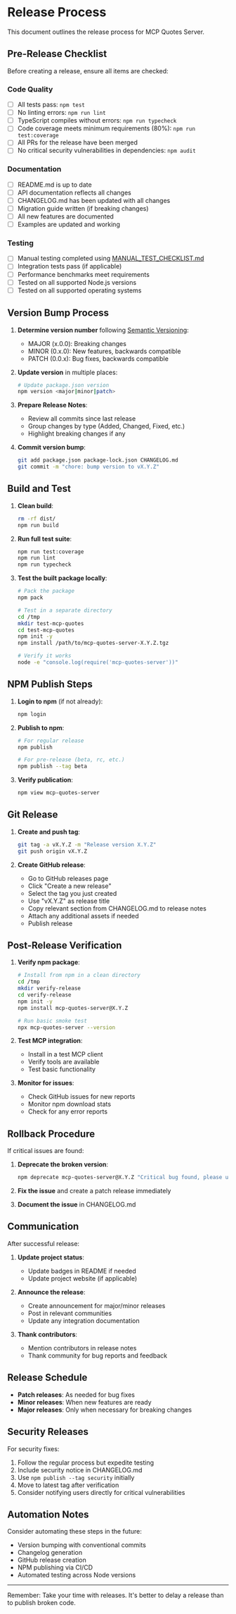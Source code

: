 # Release Process

This document outlines the release process for MCP Quotes Server.

## Pre-Release Checklist

Before creating a release, ensure all items are checked:

### Code Quality
- [ ] All tests pass: `npm test`
- [ ] No linting errors: `npm run lint`
- [ ] TypeScript compiles without errors: `npm run typecheck`
- [ ] Code coverage meets minimum requirements (80%): `npm run test:coverage`
- [ ] All PRs for the release have been merged
- [ ] No critical security vulnerabilities in dependencies: `npm audit`

### Documentation
- [ ] README.md is up to date
- [ ] API documentation reflects all changes
- [ ] CHANGELOG.md has been updated with all changes
- [ ] Migration guide written (if breaking changes)
- [ ] All new features are documented
- [ ] Examples are updated and working

### Testing
- [ ] Manual testing completed using [MANUAL_TEST_CHECKLIST.md](./MANUAL_TEST_CHECKLIST.md)
- [ ] Integration tests pass (if applicable)
- [ ] Performance benchmarks meet requirements
- [ ] Tested on all supported Node.js versions
- [ ] Tested on all supported operating systems

## Version Bump Process

1. **Determine version number** following [Semantic Versioning](https://semver.org/):
   - MAJOR (x.0.0): Breaking changes
   - MINOR (0.x.0): New features, backwards compatible
   - PATCH (0.0.x): Bug fixes, backwards compatible

2. **Update version** in multiple places:
   ```bash
   # Update package.json version
   npm version <major|minor|patch>
   ```

3. **Prepare Release Notes**:
   - Review all commits since last release
   - Group changes by type (Added, Changed, Fixed, etc.)
   - Highlight breaking changes if any

4. **Commit version bump**:
   ```bash
   git add package.json package-lock.json CHANGELOG.md
   git commit -m "chore: bump version to vX.Y.Z"
   ```

## Build and Test

1. **Clean build**:
   ```bash
   rm -rf dist/
   npm run build
   ```

2. **Run full test suite**:
   ```bash
   npm run test:coverage
   npm run lint
   npm run typecheck
   ```

3. **Test the built package locally**:
   ```bash
   # Pack the package
   npm pack
   
   # Test in a separate directory
   cd /tmp
   mkdir test-mcp-quotes
   cd test-mcp-quotes
   npm init -y
   npm install /path/to/mcp-quotes-server-X.Y.Z.tgz
   
   # Verify it works
   node -e "console.log(require('mcp-quotes-server'))"
   ```

## NPM Publish Steps

1. **Login to npm** (if not already):
   ```bash
   npm login
   ```

2. **Publish to npm**:
   ```bash
   # For regular release
   npm publish
   
   # For pre-release (beta, rc, etc.)
   npm publish --tag beta
   ```

3. **Verify publication**:
   ```bash
   npm view mcp-quotes-server
   ```

## Git Release

1. **Create and push tag**:
   ```bash
   git tag -a vX.Y.Z -m "Release version X.Y.Z"
   git push origin vX.Y.Z
   ```

2. **Create GitHub release**:
   - Go to GitHub releases page
   - Click "Create a new release"
   - Select the tag you just created
   - Use "vX.Y.Z" as release title
   - Copy relevant section from CHANGELOG.md to release notes
   - Attach any additional assets if needed
   - Publish release

## Post-Release Verification

1. **Verify npm package**:
   ```bash
   # Install from npm in a clean directory
   cd /tmp
   mkdir verify-release
   cd verify-release
   npm init -y
   npm install mcp-quotes-server@X.Y.Z
   
   # Run basic smoke test
   npx mcp-quotes-server --version
   ```

2. **Test MCP integration**:
   - Install in a test MCP client
   - Verify tools are available
   - Test basic functionality

3. **Monitor for issues**:
   - Check GitHub issues for new reports
   - Monitor npm download stats
   - Check for any error reports

## Rollback Procedure

If critical issues are found:

1. **Deprecate the broken version**:
   ```bash
   npm deprecate mcp-quotes-server@X.Y.Z "Critical bug found, please use version X.Y.Z-1"
   ```

2. **Fix the issue** and create a patch release immediately

3. **Document the issue** in CHANGELOG.md

## Communication

After successful release:

1. **Update project status**:
   - Update badges in README if needed
   - Update project website (if applicable)

2. **Announce the release**:
   - Create announcement for major/minor releases
   - Post in relevant communities
   - Update any integration documentation

3. **Thank contributors**:
   - Mention contributors in release notes
   - Thank community for bug reports and feedback

## Release Schedule

- **Patch releases**: As needed for bug fixes
- **Minor releases**: When new features are ready
- **Major releases**: Only when necessary for breaking changes

## Security Releases

For security fixes:

1. Follow the regular process but expedite testing
2. Include security notice in CHANGELOG.md
3. Use `npm publish --tag security` initially
4. Move to latest tag after verification
5. Consider notifying users directly for critical vulnerabilities

## Automation Notes

Consider automating these steps in the future:
- Version bumping with conventional commits
- Changelog generation
- GitHub release creation
- NPM publishing via CI/CD
- Automated testing across Node versions

---

Remember: Take your time with releases. It's better to delay a release than to publish broken code.